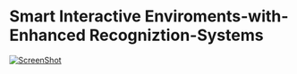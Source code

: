 # Smart Interactive Enviroments-with-Enhanced Recogniztion-Systems
[![ScreenShot](http://res.cloudinary.com/dppqpdago/image/upload/v1443517365/Screen_Shot_2015-09-29_at_11.02.19_AM_lyc5gg.png)](https://www.youtube.com/watch?v=X8U6eEx7tQo&list=PLWlCg_90R7rup8GANzT6Ie_pAyogSdfVW)
